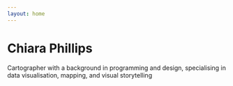 ```yaml
---
layout: home
---
```

# Chiara Phillips

Cartographer with a background in programming and design, specialising in data visualisation, mapping, and visual storytelling
